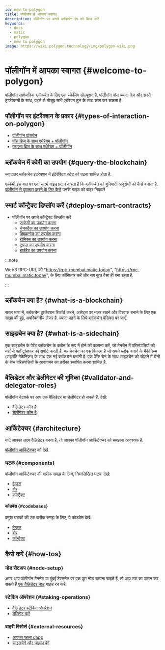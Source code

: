```yaml
---
id: new-to-polygon
title: पॉलीगॉन में आपका स्वागत
description: पॉलीगॉन पर अगले ब्लॉकचेन ऐप को बिल्ड करें
keywords:
  - docs
  - matic
  - polygon
  - new to polygon
image: https://wiki.polygon.technology/img/polygon-wiki.png
---
```


# पॉलीगॉन में आपका स्वागत {#welcome-to-polygon}

पॉलीगॉन सार्वजनिक ब्लॉकचेन के लिए एक स्केलिंग सोल्यूशन है. पॉलीगॉन पॉस ज़्यादा तेज़ और सस्ते ट्रांज़ैक्शनों के साथ, पहले से मौजूद सभी एथेरेयम टूल के साथ काम कर सकता है.

## पॉलीगॉन पर इंटरैक्शन के प्रकार {#types-of-interaction-on-polygon}

* [पॉलीगॉन पॉसचेन](/docs/develop/getting-started)
* [पॉस ब्रिज के साथ एथेरेयम + पॉलीगॉन](https://docs.polygon.technology/docs/develop/ethereum-polygon/pos/getting-started)
* [प्लाज़्मा ब्रिज के साथ एथेरेयम + पॉलीगॉन](https://docs.polygon.technology/docs/develop/ethereum-polygon/plasma/getting-started)

## ब्लॉकचेन में क्वेरी का उपयोग {#query-the-blockchain}

ज़्यादातर ब्लॉकचेन इंटरेक्शन में इंटेरेक्टिव स्टेट को पढ़ना शामिल होता है.

एल्केमी इस बात पर एक संदर्भ गाइड प्रदान करता है कि ब्लॉकचेन को बुनियादी अनुरोधों को कैसे बनाना है. [पॉलीगॉन से पूछताछ करने के लिए कैसे](https://docs.alchemy.com/reference/polygon-sdk-examples) उनके गाइड को बाहर निकालें

## स्मार्ट कॉन्ट्रैक्ट डिप्लॉय करें {#deploy-smart-contracts}

* पॉलीगॉन पर अपने कॉन्ट्रैक्ट डिप्लॉय करें
    - [एल्केमी का उपयोग करना](/docs/develop/alchemy)
    - [चेनस्टैक का उपयोग करना](/docs/develop/chainstack)
    - [क्विकनोड का उपयोग करना](/docs/develop/quicknode)
    - [रीमिक्स का उपयोग करना](/docs/develop/remix)
    - [ट्रफ़ल का उपयोग करना](/docs/develop/truffle)
    - [हार्डहैट का उपयोग करना](/docs/develop/hardhat)

:::note

Web3 RPC-URL को "https://rpc-mumbai.matic.today", "https://rpc-mumbai.matic.today", के लिए कॉन्फ़िगर करें और सब कुछ वैसा ही बना रहता है.

:::

## ब्लॉकचेन क्या है? {#what-is-a-blockchain}

सरल भाषा में, ब्लॉकचेन ट्रांज़ैक्शन रिकॉर्ड करने, असेट्स पर नज़र रखने और विश्वास बनाने के लिए एक साझा की हुई, अपरिवर्तनीय लेजर है. ज़्यादा पढ़ने के लिये [ब्लॉकचेन बेसिक्स](blockchain-basics/basics-blockchain.md) पर जाएँ.

## साइडचेन क्या है? {#what-is-a-sidechain}

एक साइडचेन के पेरेंट ब्लॉकचेन के क्लोन के रूप में होने की कल्पना करें, जो मेनचेन में परिसंपातियों को यहाँ से वहाँ ट्रांसफर को सपोर्ट करती है. यह मेनचेन का एक विकल्प है जो अपने ब्लॉक बनाने के मैकेनिज्म (सहमति मैकेनिज्म) के साथ एक नई ब्लॉकचेन बनाती है. एक पेरेंट चेन के साथ साइडचेन को जोड़ने में चेनों के बीच परिसंपत्तियों के आवागमन का तरीका स्थापित करना शामिल है.

## वैलिडेटर और डेलीगेटर की भूमिका {#validator-and-delegator-roles}

पॉलीगॉन नेटवर्क पर आप एक वैलिडेटर या डेलीगेटर हो सकते हैं. देखें:

* [वैलिडेटर कौन है](/docs/maintain/polygon-basics/who-is-validator)
* [डेलीगेटर कौन है](/docs/maintain/polygon-basics/who-is-delegator)

## आर्किटेक्चर {#architecture}

यदि आपका लक्ष्य वैलिडेटर बनना है, तो आपका पॉलीगॉन आर्किटेक्चर को समझना आवश्यक है.

[पॉलीगॉन आर्किटेक्चर](/docs/maintain/validator/architecture) को देखें.

### घटक {#components}

पॉलीगॉन आर्किटेक्चर की बारीक समझ के लिये, निम्नलिखित घटक देखें:

* [हेम्डल](/docs/pos/heimdall/overview)
* [बोर](/docs/pos/bor/overview)
* [कॉन्ट्रैक्ट](/docs/pos/contracts/stakingmanager)

#### कोडबेस {#codebases}

प्रमुख घटकों की एक बारीक समझ के लिए, ये कोडबेस देखें:

* [हेम्डल](https://github.com/maticnetwork/heimdall)
* [बोर](https://github.com/maticnetwork/bor)
* [कॉन्ट्रैक्ट](https://github.com/maticnetwork/contracts)

## कैसे करें {#how-tos}

### नोड सेटअप {#node-setup}

अगर आप पॉलीगॉन मैननेट या मुंबई टेस्टनेट पर एक पूरा नोड चलाना चाहते हैं, तो आप उस का पालन कर सकते हैं [एक वैलिडेटर नोड](/maintain/validate/run-validator.md) गाइड रन करें.

### स्टेकिंग ऑपरेशन {#staking-operations}

* [वैलिडेटर स्टेकिंग ऑपरेशन](/docs/maintain/validate/validator-staking-operations)
* [डेलिगेट करें](/docs/maintain/delegate/delegate)

### बाहरी रिसोर्स {#external-resources}
- [आपका पहला dapp](https://www.youtube.com/watch?v=rzvk2kdjr2I)
- [साइडचेनें और चाइल्डचेनें](https://hackernoon.com/what-are-sidechains-and-childchains-7202cc9e5994)